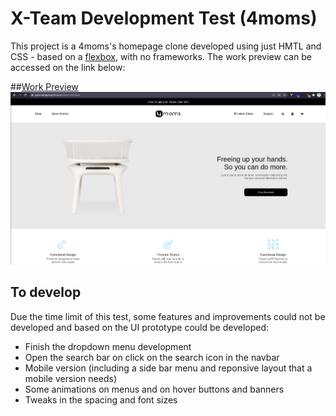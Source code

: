 # X-Team Development Test (4moms)
This project is a 4moms's homepage clone developed using just HMTL and CSS - based on a [flexbox](https://www.w3schools.com/css/css3_flexbox.asp), with no frameworks. The work preview can be accessed on the link below:

##[Work Preview](https://gabvrodrigues.github.io/4moms-dev-test/)
<img src="./img/work-preview.png">

## To develop
Due the time limit of this test, some features and improvements could not be developed and based on the UI prototype could be developed:
- Finish the dropdown menu development
- Open the search bar on click on the search icon in the navbar
- Mobile version (including a side bar menu and reponsive layout that a mobile version needs)
- Some animations on menus and on hover buttons and banners
- Tweaks in the spacing and font sizes